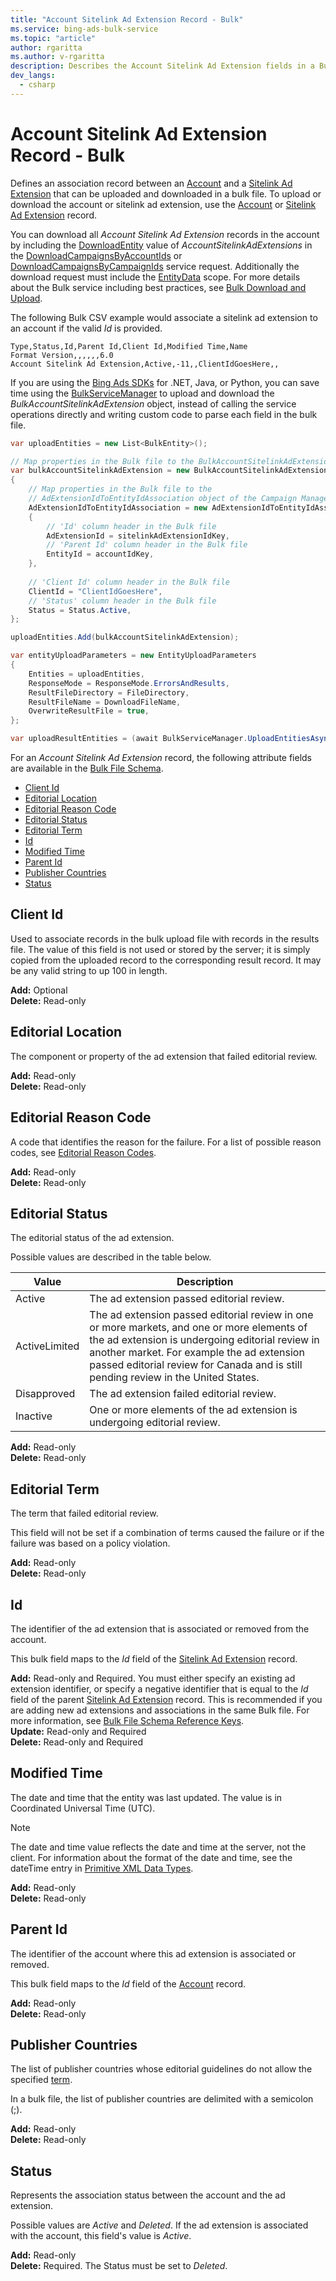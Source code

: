 ```yaml
---
title: "Account Sitelink Ad Extension Record - Bulk"
ms.service: bing-ads-bulk-service
ms.topic: "article"
author: rgaritta
ms.author: v-rgaritta
description: Describes the Account Sitelink Ad Extension fields in a Bulk file.
dev_langs:
  - csharp
---
```

# Account Sitelink Ad Extension Record - Bulk
Defines an association record between an [Account](account.md) and a [Sitelink Ad Extension](sitelink-ad-extension.md) that can be uploaded and downloaded in a bulk file. To upload or download the account or sitelink ad extension, use the [Account](account.md) or [Sitelink Ad Extension](sitelink-ad-extension.md) record.

You can download all *Account Sitelink Ad Extension* records in the account by including the [DownloadEntity](downloadentity.md) value of *AccountSitelinkAdExtensions* in the [DownloadCampaignsByAccountIds](downloadcampaignsbyaccountids.md) or [DownloadCampaignsByCampaignIds](downloadcampaignsbycampaignids.md) service request. Additionally the download request must include the [EntityData](datascope.md#entitydata) scope. For more details about the Bulk service including best practices, see [Bulk Download and Upload](../guides/bulk-download-upload.md).

The following Bulk CSV example would associate a sitelink ad extension to an account if the valid *Id* is provided. 

```csv
Type,Status,Id,Parent Id,Client Id,Modified Time,Name
Format Version,,,,,,6.0
Account Sitelink Ad Extension,Active,-11,,ClientIdGoesHere,,
```

If you are using the [Bing Ads SDKs](../guides/client-libraries.md) for .NET, Java, or Python, you can save time using the [BulkServiceManager](../guides/sdk-bulk-service-manager.md) to upload and download the *BulkAccountSitelinkAdExtension* object, instead of calling the service operations directly and writing custom code to parse each field in the bulk file. 

```csharp
var uploadEntities = new List<BulkEntity>();

// Map properties in the Bulk file to the BulkAccountSitelinkAdExtension
var bulkAccountSitelinkAdExtension = new BulkAccountSitelinkAdExtension
{
    // Map properties in the Bulk file to the 
    // AdExtensionIdToEntityIdAssociation object of the Campaign Management service.
    AdExtensionIdToEntityIdAssociation = new AdExtensionIdToEntityIdAssociation
    {
        // 'Id' column header in the Bulk file
        AdExtensionId = sitelinkAdExtensionIdKey,
        // 'Parent Id' column header in the Bulk file
        EntityId = accountIdKey,
    },
                
    // 'Client Id' column header in the Bulk file
    ClientId = "ClientIdGoesHere",
    // 'Status' column header in the Bulk file
    Status = Status.Active,
};

uploadEntities.Add(bulkAccountSitelinkAdExtension);

var entityUploadParameters = new EntityUploadParameters
{
    Entities = uploadEntities,
    ResponseMode = ResponseMode.ErrorsAndResults,
    ResultFileDirectory = FileDirectory,
    ResultFileName = DownloadFileName,
    OverwriteResultFile = true,
};

var uploadResultEntities = (await BulkServiceManager.UploadEntitiesAsync(entityUploadParameters)).ToList();
```
	
For an *Account Sitelink Ad Extension* record, the following attribute fields are available in the [Bulk File Schema](bulk-file-schema.md). 

- [Client Id](#clientid)
- [Editorial Location](#editoriallocation)
- [Editorial Reason Code](#editorialreasoncode)
- [Editorial Status](#editorialstatus)
- [Editorial Term](#editorialterm)
- [Id](#id)
- [Modified Time](#modifiedtime)
- [Parent Id](#parentid)
- [Publisher Countries](#publishercountries)
- [Status](#status)

## <a name="clientid"></a>Client Id
Used to associate records in the bulk upload file with records in the results file. The value of this field is not used or stored by the server; it is simply copied from the uploaded record to the corresponding result record. It may be any valid string to up 100 in length.

**Add:** Optional  
**Delete:** Read-only  

## <a name="editoriallocation"></a>Editorial Location
The component or property of the ad extension that failed editorial review. 

**Add:** Read-only  
**Delete:** Read-only  

## <a name="editorialreasoncode"></a>Editorial Reason Code
A code that identifies the reason for the failure. For a list of possible reason codes, see [Editorial Reason Codes](../guides/editorial-failure-reason-codes.md). 

**Add:** Read-only  
**Delete:** Read-only  

## <a name="editorialstatus"></a>Editorial Status
The editorial status of the ad extension.

Possible values are described in the table below.

|Value|Description|
|-----------|---------------|
|<a name="editorialstatusactive"></a>Active|The ad extension passed editorial review.|
|<a name="editorialstatusactivelimited"></a>ActiveLimited|The ad extension passed editorial review in one or more markets, and one or more elements of the ad extension is undergoing editorial review in another market. For example the ad extension passed editorial review for Canada and is still pending review in the United States.|
|<a name="editorialstatusdisapproved"></a>Disapproved|The ad extension failed editorial review.|
|<a name="editorialstatusinactive"></a>Inactive|One or more elements of the ad extension is undergoing editorial review.|

**Add:** Read-only  
**Delete:** Read-only  

## <a name="editorialterm"></a>Editorial Term
The term that failed editorial review.

This field will not be set if a combination of terms caused the failure or if the failure was based on a policy violation.

**Add:** Read-only  
**Delete:** Read-only  

## <a name="id"></a>Id
The identifier of the ad extension that is associated or removed from the account.

This bulk field maps to the *Id* field of the [Sitelink Ad Extension](sitelink-ad-extension.md) record. 

**Add:** Read-only and Required. You must either specify an existing ad extension identifier, or specify a negative identifier that is equal to the *Id* field of the parent [Sitelink Ad Extension](sitelink-ad-extension.md) record. This is recommended if you are adding new ad extensions and associations in the same Bulk file. For more information, see [Bulk File Schema Reference Keys](../bulk-service/bulk-file-schema.md#referencekeys).  
**Update:** Read-only and Required  
**Delete:** Read-only and Required  

## <a name="modifiedtime"></a>Modified Time
The date and time that the entity was last updated. The value is in Coordinated Universal Time (UTC).

> [!NOTE]
> The date and time value reflects the date and time at the server, not the client. For information about the format of the date and time, see the dateTime entry in [Primitive XML Data Types](https://go.microsoft.com/fwlink/?linkid=859198).

**Add:** Read-only  
**Delete:** Read-only  

## <a name="parentid"></a>Parent Id
The identifier of the account where this ad extension is associated or removed.
	
This bulk field maps to the *Id* field of the [Account](account.md) record. 

**Add:** Read-only  
**Delete:** Read-only  

## <a name="publishercountries"></a>Publisher Countries
The list of publisher countries whose editorial guidelines do not allow the specified [term](#editorialterm).

In a bulk file, the list of publisher countries are delimited with a semicolon (;).

**Add:** Read-only  
**Delete:** Read-only  

## <a name="status"></a>Status
Represents the association status between the account and the ad extension. 

Possible values are *Active* and *Deleted*. If the ad extension is associated with the account, this field's value is *Active*.

**Add:** Read-only  
**Delete:** Required. The Status must be set to *Deleted*. 
